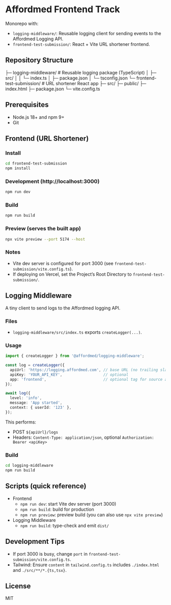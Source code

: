 # Affordmed Frontend Track

Monorepo with:
- `logging-middleware/`: Reusable logging client for sending events to the Affordmed Logging API.
- `frontend-test-submission/`: React + Vite URL shortener frontend.

## Repository Structure

├─ logging-middleware/ # Reusable logging package (TypeScript)
│ ├─ src/
│ │ └─ index.ts
│ ├─ package.json
│ └─ tsconfig.json
└─ frontend-test-submission/ # URL shortener React app
├─ src/
├─ public/
├─ index.html
├─ package.json
└─ vite.config.ts

## Prerequisites
- Node.js 18+ and npm 9+
- Git

## Frontend (URL Shortener)

### Install
```bash
cd frontend-test-submission
npm install
```

### Development (http://localhost:3000)
```bash
npm run dev
```

### Build
```bash
npm run build
```

### Preview (serves the built app)
```bash
npx vite preview --port 5174 --host
```

### Notes
- Vite dev server is configured for port 3000 (see `frontend-test-submission/vite.config.ts`).
- If deploying on Vercel, set the Project’s Root Directory to `frontend-test-submission/`.

## Logging Middleware

A tiny client to send logs to the Affordmed logging API.

### Files
- `logging-middleware/src/index.ts` exports `createLogger(...)`.

### Usage
```ts
import { createLogger } from '@affordmed/logging-middleware';

const log = createLogger({
  apiUrl: 'https://logging.affordmed.com', // base URL (no trailing slash required)
  apiKey: 'YOUR_API_KEY',                  // optional
  app: 'frontend',                         // optional tag for source app
});

await log({
  level: 'info',
  message: 'App started',
  context: { userId: '123' },
});
```

This performs:
- POST `${apiUrl}/logs`
- Headers: `Content-Type: application/json`, optional `Authorization: Bearer <apiKey>`

### Build
```bash
cd logging-middleware
npm run build
```

## Scripts (quick reference)
- Frontend
  - `npm run dev`: start Vite dev server (port 3000)
  - `npm run build`: build for production
  - `npm run preview`: preview build (you can also use `npx vite preview`)
- Logging Middleware
  - `npm run build`: type-check and emit `dist/`

## Development Tips
- If port 3000 is busy, change `port` in `frontend-test-submission/vite.config.ts`.
- Tailwind: Ensure `content` in `tailwind.config.ts` includes `./index.html` and `./src/**/*.{ts,tsx}`.

## License
MIT
